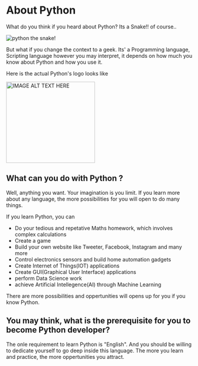 # About Python

What do you think if you heard about Python?
Its a Snake!! of course..

![python the snake!](https://encrypted-tbn0.gstatic.com/images?q=tbn%3AANd9GcQawOpWPpTBZcJp2ST4Aem9ogSdlPlEgI9Awg&usqp=CAU "Python the Snake!")

But what if you change the context to a geek.
Its' a Programming language, Scripting language however you may interpret, it depends on how much you know about Python and how you use it.

Here is the actual Python's logo looks like

<a href="https://live.staticflickr.com/3763/13541540425_63372041e1_z.jpg 
" target="_blank"><img src="https://live.staticflickr.com/3763/13541540425_63372041e1_z.jpg" 
alt="IMAGE ALT TEXT HERE" width="240" height="220" /></a>


## What can you do with Python ?
Well, anything you want. Your imagination is you limit.
If you learn more about any language, the more possibilities for you will open to 
do many things.

If you learn Python, you can
* Do your tedious and repetative Maths homework, which involves
  complex calculations
* Create a game
* Build your own website like Tweeter, Facebook, Instagram and many more
* Control electronics sensors and build home automation gadgets 
* Create Internet of Things(IOT) applications
* Create GUI(Graphical User Interface) applications
* perform Data Science work
* achieve Artificial Intellegence(AI) through Machine Learning 
  
There are more possibilities and oppertunities will opens up for you if you know Python.


## You may think, what is the prerequisite for you to become Python developer?
The onle requirement to learn Python is "English".
And you should be willing to dedicate yourself to go deep inside this language.
The more you learn and practice, the more oppertunities you attract.